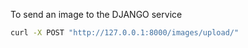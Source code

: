 To send an image to the DJANGO service

```bash
curl -X POST "http://127.0.0.1:8000/images/upload/"
```
